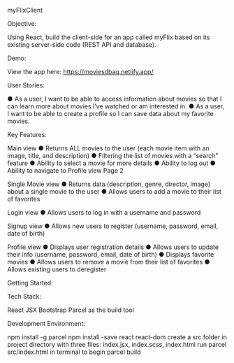 myFlixClient

Objective: 

Using React, build the client-side for an app called myFlix based on its
existing server-side code (REST API and database).

Demo: 

View the app here: https://moviesdbaq.netlify.app/

User Stories:

● As a user, I want to be able to access information about movies so that I can learn more
about movies I’ve watched or am interested in.
● As a user, I want to be able to create a profile so I can save data about my favorite movies.

Key Features: 

Main view
● Returns ALL movies to the user (each movie item with an image, title, and description)
● Filtering the list of movies with a “search” feature
● Ability to select a movie for more details
● Ability to log out
● Ability to navigate to Profile view
Page 2

Single Movie view
● Returns data (description, genre, director, image) about a single movie to the user
● Allows users to add a movie to their list of favorites

Login view
● Allows users to log in with a username and password

Signup view
● Allows new users to register (username, password, email, date of birth)

Profile view
● Displays user registration details
● Allows users to update their info (username, password, email, date of birth)
● Displays favorite movies
● Allows users to remove a movie from their list of favorites
● Allows existing users to deregister

Getting Started: 

Tech Stack:

React
JSX
Bootstrap
Parcel as the build tool

Development Environment:

npm install -g parcel
npm install -save react react-dom
create a src folder in project directory with three files: index.jsx, index.scss, index.html
run parcel src/index.html in terminal to begin parcel build